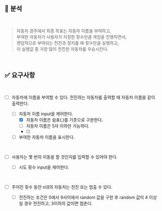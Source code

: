 ## 🤔 분석
<br>

> 자동차 경주에서 최종 목표는 자동차 이름을 부여하고,  
> 부여한 자동차가 사용자가 지정한 횟수만큼 게임을 진행하면서, <br>
> 랜덤적으로 부여되는 전진과 정지를 매 횟수만큼 실행하고, <br>
> 이 실행값 중 가장 많이 전진한 자동차를 우승시킨다.

<br>


## ✅ 요구사항
<br>

- [ ] 자동차에 이름을 부여할 수 있다. 전진하는 자동차를 출력할 때 자동차 이름을 같이 출력한다.

  - [ ] 자동차 이름 input을 제어한다.
    - [x] 자동차 이름은 쉼표(,)를 기준으로 구분한다.
    - [ ] 자동차 이름은 5자 이하만 가능하다.
    - [ ] 
  - [ ] 부여한 자동차 이름을 표시한다.

<br>

- [ ] 사용자는 몇 번의 이동을 할 것인지를 입력할 수 있어야 한다.

  - [ ] 시도 횟수 input을 제어한다.

<br>

- [ ] 주어진 횟수 동안 n대의 자동차는 전진 또는 멈출 수 있다.

  - [ ] 전진하는 조건은 0에서 9사이에서 random 값을 구한 후 random 값이 4 이상일 경우 전진하고, 3이하의 값이면 멈춘다.

<br>

